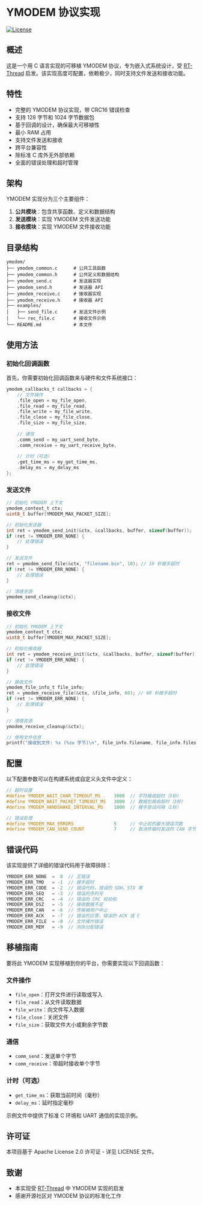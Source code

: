 # YMODEM 协议实现

[![License](https://img.shields.io/badge/license-Apache%202.0-blue.svg)](LICENSE)

## 概述

这是一个用 C 语言实现的可移植 YMODEM 协议，专为嵌入式系统设计，受 [RT-Thread](https://www.rt-thread.org/) 启发。该实现高度可配置，依赖极少，同时支持文件发送和接收功能。

## 特性

- 完整的 YMODEM 协议实现，带 CRC16 错误检查
- 支持 128 字节和 1024 字节数据包
- 基于回调的设计，确保最大可移植性
- 最小 RAM 占用
- 支持文件发送和接收
- 跨平台兼容性
- 除标准 C 库外无外部依赖
- 全面的错误处理和超时管理

## 架构

YMODEM 实现分为三个主要组件：

1. **公共模块**：包含共享函数、定义和数据结构
2. **发送模块**：实现 YMODEM 文件发送功能
3. **接收模块**：实现 YMODEM 文件接收功能

## 目录结构

```
ymodem/
├── ymodem_common.c      # 公共工具函数
├── ymodem_common.h      # 公共定义和数据结构
├── ymodem_send.c        # 发送器实现
├── ymodem_send.h        # 发送器 API
├── ymodem_receive.c     # 接收器实现
├── ymodem_receive.h     # 接收器 API
├── examples/
│   ├── send_file.c      # 发送文件示例
│   └── rec_file.c       # 接收文件示例
└── README.md            # 本文件
```

## 使用方法

### 初始化回调函数

首先，你需要初始化回调函数来与硬件和文件系统接口：

```c
ymodem_callbacks_t callbacks = {
    // 文件操作
    .file_open = my_file_open,
    .file_read = my_file_read,
    .file_write = my_file_write,
    .file_close = my_file_close,
    .file_size = my_file_size,
    
    // 通信
    .comm_send = my_uart_send_byte,
    .comm_receive = my_uart_receive_byte,
    
    // 计时（可选）
    .get_time_ms = my_get_time_ms,
    .delay_ms = my_delay_ms
};
```

### 发送文件

```c
// 初始化 YMODEM 上下文
ymodem_context_t ctx;
uint8_t buffer[YMODEM_MAX_PACKET_SIZE];

// 初始化发送器
int ret = ymodem_send_init(&ctx, &callbacks, buffer, sizeof(buffer));
if (ret != YMODEM_ERR_NONE) {
    // 处理错误
}

// 发送文件
ret = ymodem_send_file(&ctx, "filename.bin", 10); // 10 秒握手超时
if (ret != YMODEM_ERR_NONE) {
    // 处理错误
}

// 清理资源
ymodem_send_cleanup(&ctx);
```

### 接收文件

```c
// 初始化 YMODEM 上下文
ymodem_context_t ctx;
uint8_t buffer[YMODEM_MAX_PACKET_SIZE];

// 初始化接收器
int ret = ymodem_receive_init(&ctx, &callbacks, buffer, sizeof(buffer));
if (ret != YMODEM_ERR_NONE) {
    // 处理错误
}

// 接收文件
ymodem_file_info_t file_info;
ret = ymodem_receive_file(&ctx, &file_info, 60); // 60 秒握手超时
if (ret != YMODEM_ERR_NONE) {
    // 处理错误
}

// 清理资源
ymodem_receive_cleanup(&ctx);

// 使用文件信息
printf("接收到文件: %s (%zu 字节)\n", file_info.filename, file_info.filesize);
```

## 配置

以下配置参数可以在构建系统或自定义头文件中定义：

```c
// 超时设置
#define YMODEM_WAIT_CHAR_TIMEOUT_MS     3000  // 字符接收超时（3秒）
#define YMODEM_WAIT_PACKET_TIMEOUT_MS   3000  // 数据包接收超时（3秒）
#define YMODEM_HANDSHAKE_INTERVAL_MS    1000  // 握手尝试间隔（1秒）

// 错误处理
#define YMODEM_MAX_ERRORS               5     // 中止前的最大错误次数
#define YMODEM_CAN_SEND_COUNT           7     // 取消传输时发送的 CAN 字节数
```

## 错误代码

该实现提供了详细的错误代码用于故障排除：

```c
YMODEM_ERR_NONE  =  0  // 无错误
YMODEM_ERR_TMO   = -1  // 握手超时
YMODEM_ERR_CODE  = -2  // 错误代码，错误的 SOH、STX 等
YMODEM_ERR_SEQ   = -3  // 错误的序列号
YMODEM_ERR_CRC   = -4  // 错误的 CRC 校验和
YMODEM_ERR_DSZ   = -5  // 接收数据不足
YMODEM_ERR_CAN   = -6  // 传输被用户中止
YMODEM_ERR_ACK   = -7  // 错误的应答，错误的 ACK 或 C
YMODEM_ERR_FILE  = -8  // 文件操作错误
YMODEM_ERR_MEM   = -9  // 内存分配错误
```

## 移植指南

要将此 YMODEM 实现移植到你的平台，你需要实现以下回调函数：

### 文件操作
- `file_open`：打开文件进行读取或写入
- `file_read`：从文件读取数据
- `file_write`：向文件写入数据
- `file_close`：关闭文件
- `file_size`：获取文件大小或剩余字节数

### 通信
- `comm_send`：发送单个字节
- `comm_receive`：带超时接收单个字节

### 计时（可选）
- `get_time_ms`：获取当前时间（毫秒）
- `delay_ms`：延时指定毫秒

示例文件中提供了标准 C 环境和 UART 通信的实现示例。

## 许可证

本项目基于 Apache License 2.0 许可证 - 详见 LICENSE 文件。

## 致谢

- 本实现受 [RT-Thread](https://www.rt-thread.org/) 中 YMODEM 实现的启发
- 感谢开源社区对 YMODEM 协议的标准化工作